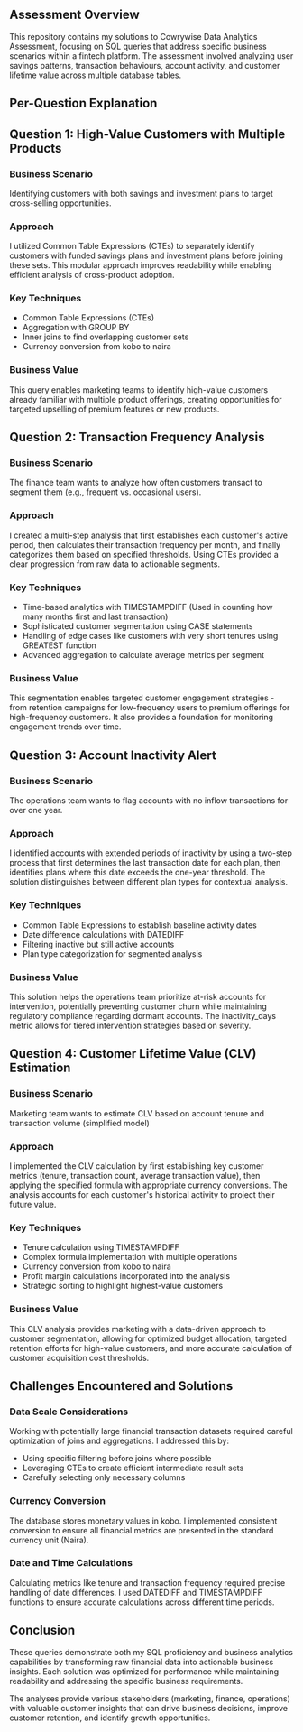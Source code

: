 ## Assessment Overview
This repository contains my solutions to Cowrywise Data Analytics Assessment, focusing on SQL queries that address specific business scenarios within a fintech platform.
The assessment involved analyzing user savings patterns, transaction behaviours, account activity, and customer lifetime value across multiple database tables.

## Per-Question Explanation

## Question 1: High-Value Customers with Multiple Products

### Business Scenario
Identifying customers with both savings and investment plans to target cross-selling opportunities.

### Approach
I utilized Common Table Expressions (CTEs) to separately identify customers with funded savings plans and investment plans before joining these sets. This modular approach improves readability while enabling efficient analysis of cross-product adoption.

### Key Techniques
- Common Table Expressions (CTEs)
- Aggregation with GROUP BY
- Inner joins to find overlapping customer sets
- Currency conversion from kobo to naira

### Business Value
This query enables marketing teams to identify high-value customers already familiar with multiple product offerings, creating opportunities for targeted upselling of premium features or new products.

## Question 2: Transaction Frequency Analysis

### Business Scenario
The finance team wants to analyze how often customers transact to segment them (e.g., frequent vs. occasional users).

### Approach
I created a multi-step analysis that first establishes each customer's active period, then calculates their transaction frequency per month, and finally categorizes them based on specified thresholds. Using CTEs provided a clear progression from raw data to actionable segments.

### Key Techniques
- Time-based analytics with TIMESTAMPDIFF (Used in counting how many months first and last transaction)
- Sophisticated customer segmentation using CASE statements
- Handling of edge cases like customers with very short tenures using GREATEST function
- Advanced aggregation to calculate average metrics per segment

### Business Value
This segmentation enables targeted customer engagement strategies - from retention campaigns for low-frequency users to premium offerings for high-frequency customers. It also provides a foundation for monitoring engagement trends over time.

## Question 3: Account Inactivity Alert

### Business Scenario
The operations team wants to flag accounts with no inflow transactions for over one year.

### Approach
I identified accounts with extended periods of inactivity by using a two-step process that first determines the last transaction date for each plan, then identifies plans where this date exceeds the one-year threshold. The solution distinguishes between different plan types for contextual analysis.

### Key Techniques
- Common Table Expressions to establish baseline activity dates
- Date difference calculations with DATEDIFF
- Filtering inactive but still active accounts
- Plan type categorization for segmented analysis

### Business Value
This solution helps the operations team prioritize at-risk accounts for intervention, potentially preventing customer churn while maintaining regulatory compliance regarding dormant accounts. The inactivity_days metric allows for tiered intervention strategies based on severity.

## Question 4: Customer Lifetime Value (CLV) Estimation

### Business Scenario
Marketing team wants to estimate CLV based on account tenure and transaction volume (simplified model)

### Approach
I implemented the CLV calculation by first establishing key customer metrics (tenure, transaction count, average transaction value), then applying the specified formula with appropriate currency conversions. The analysis accounts for each customer's historical activity to project their future value.

### Key Techniques
- Tenure calculation using TIMESTAMPDIFF
- Complex formula implementation with multiple operations
- Currency conversion from kobo to naira
- Profit margin calculations incorporated into the analysis
- Strategic sorting to highlight highest-value customers

### Business Value
This CLV analysis provides marketing with a data-driven approach to customer segmentation, allowing for optimized budget allocation, targeted retention efforts for high-value customers, and more accurate calculation of customer acquisition cost thresholds.

## Challenges Encountered and Solutions

### Data Scale Considerations
Working with potentially large financial transaction datasets required careful optimization of joins and aggregations. I addressed this by:
- Using specific filtering before joins where possible
- Leveraging CTEs to create efficient intermediate result sets
- Carefully selecting only necessary columns

### Currency Conversion
The database stores monetary values in kobo. I implemented consistent conversion to ensure all financial metrics are presented in the standard currency unit (Naira).

### Date and Time Calculations
Calculating metrics like tenure and transaction frequency required precise handling of date differences. I used DATEDIFF and TIMESTAMPDIFF functions to ensure accurate calculations across different time periods.


## Conclusion

These queries demonstrate both my SQL proficiency and business analytics capabilities by transforming raw financial data into actionable business insights. Each solution was optimized for performance while maintaining readability and addressing the specific business requirements.

The analyses provide various stakeholders (marketing, finance, operations) with valuable customer insights that can drive business decisions, improve customer retention, and identify growth opportunities.
